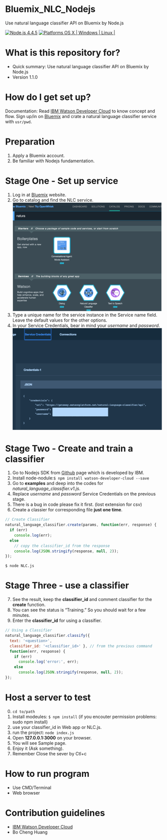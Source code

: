 # Bluemix_NLC_Nodejs
Use natural language classifier API on Bluemix by Node.js

[![Node.js 4.4.5](https://img.shields.io/badge/Node.js-4.4.5-orange.svg)](https://nodejs.org/en/)
[![Platforms OS X | Windows | Linux |](https://img.shields.io/badge/Platforms-OS%20X%20%7C%20Windows%20%7C%20Linux%20-lightgray.svg)](https://nodejs.org/en/)

# What is this repository for? ###

* Quick summary: Use natural language classifier API on Bluemix by Node.js
* Version 1.1.0

# How do I get set up? ###

Documentation: Read [IBM Watson Developer Cloud](https://www.ibm.com/watson/developercloud/doc/nl-classifier/) to know concept and flow. Sign up/in on [Bluemix](ng.bluemix.net) and crate a natural language classifier service with `usr/pwd`.

# Preparation ###

1. Apply a Bluemix account.
2. Be familiar with Nodejs fundamentation.

# Stage One - Set up service ###

1. Log in at [Bluemix](http://ng.bluemix.net) website.
2. Go to catalog and find the NLC service.
![Catalog](/screenshots/Catalog.png)
3. Type a unique name for the service instance in the Service name field. Leave the default values for the other options.
4. In your Service Credentials, bear in mind your *username* and *password*. 
![Catalog](/screenshots/Credentials.png)

# Stage Two - Create and train a classifier ###

1. Go to Nodejs SDK from [Github](https://github.com/watson-developer-cloud/node-sdk) page which is developed by IBM.
2. Install node-nodule:`$ npm install watson-developer-cloud --save`
3. Go to **examples** and deep into the codes for *natural_language_classifier.v1.js*.
4. Replace *username* and *password* Service Credentials on the previous stage.
5. There is a bug in code please fix it first. (lost extension for csv) 
6. Create a classier for corresponding file **just one time**.
```javascript
// Create Classifier
natural_language_classifier.create(params, function(err, response) {
  if (err)
    console.log(err);
  else
    // copy the classifier_id from the response
    console.log(JSON.stringify(response, null, 2));
});
```
```
$ node NLC.js
```
# Stage Three - use a classifier ###
7. See the result, keep the **classifier_id** and comment classifier for the **create** function.
8. You can see the status is “Training.” So you should wait for a few minutes.
9.  Enter the **classifier_id** for using a classifier.
```javascript
// Using a Classifier
natural_language_classifier.classify({
  text: '<question>',
  classifier_id: '<classifier_id>' }, // from the previous command
  function(err, response) {
    if (err)
      console.log('error:', err);
    else
      console.log(JSON.stringify(response, null, 2));
});
```
# Host a server to test ###
0. ```cd to/path```
1. Install modeules: 
    ```$ npm install``` (if you encouter permission problems: sudo npm install)
2. use your classifier_id in Web app or NLC.js.
3. run the project: 
    ```node index.js```
4. Open **127.0.0.1:3000** on your browser.
5. You will see Sample page.
6. Enjoy it (Ask something).
7. Remember Close the sever by Ctl+c

# How to run program ###
* Use CMD/Terminal
* Web browser

# Contribution guidelines ###
* [IBM Watson Developer Cloud](https://www.ibm.com/watson/developercloud/doc/nl-classifier/)
* Bo Cheng Huang
